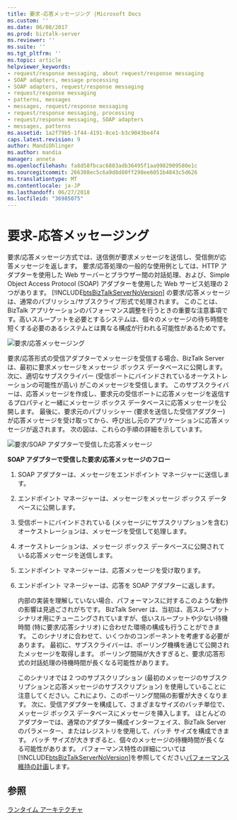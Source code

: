 ```yaml
---
title: 要求-応答メッセージング |Microsoft Docs
ms.custom: ''
ms.date: 06/08/2017
ms.prod: biztalk-server
ms.reviewer: ''
ms.suite: ''
ms.tgt_pltfrm: ''
ms.topic: article
helpviewer_keywords:
- request/response messaging, about request/response messaging
- SOAP adapters, message processing
- SOAP adapters, request/response messaging
- request/response messaging
- patterns, messages
- messages, request/response messaging
- request/response messaging, processing
- request/response messaging, SOAP adapters
- messages, patterns
ms.assetid: 1a2f79b5-1f44-4191-8ce1-b3c9043be4f4
caps.latest.revision: 9
author: MandiOhlinger
ms.author: mandia
manager: anneta
ms.openlocfilehash: fa8d58fbcac6803adb36495f1aa9982909580e1c
ms.sourcegitcommit: 266308ec5c6a9d8d80ff298ee6051b4843c5d626
ms.translationtype: MT
ms.contentlocale: ja-JP
ms.lasthandoff: 06/27/2018
ms.locfileid: "36985075"
---
```

# <a name="request-response-messaging"></a>要求-応答メッセージング
要求/応答メッセージ方式では、送信側が要求メッセージを送信し、受信側が応答メッセージを返します。 要求/応答処理の一般的な使用例としては、HTTP アダプターを使用した Web サーバーとブラウザー間の対話処理、および、Simple Object Access Protocol (SOAP) アダプターを使用した Web サービス処理の 2 つがあります。 [!INCLUDE[btsBizTalkServerNoVersion](../includes/btsbiztalkservernoversion-md.md)] の要求/応答メッセージは、通常のパブリッシュ/サブスクライブ形式で処理されます。 このことは、BizTalk アプリケーションのパフォーマンス調整を行うときの重要な注意事項です。高いスループットを必要とするシステムは、個々のメッセージの待ち時間を短くする必要のあるシステムとは異なる構成が行われる可能性があるためです。  
  
 ![要求&#47;応答メッセージング](../core/media/arch-request-response-1.gif "arch_request-応答-1")  
  
 要求/応答形式の受信アダプターでメッセージを受信する場合、BizTalk Server は、最初に要求メッセージをメッセージ ボックス データベースに公開します。 次に、適切なサブスクライバー (受信ポートにバインドされているオーケストレーションの可能性が高い) がこのメッセージを受信します。 このサブスクライバーは、応答メッセージを作成し、要求元の受信ポートに応答メッセージを返信するプロパティと一緒にメッセージ ボックス データベースに応答メッセージを公開します。 最後に、要求元のパブリッシャー (要求を送信した受信アダプター) が応答メッセージを受け取ってから、呼び出し元のアプリケーションに応答メッセージが返されます。 次の図は、これらの手順の詳細を示しています。  
  
 ![要求&#47;SOAP アダプターで受信した応答メッセージ](../core/media/arch-request-response-2.gif "arch_request-応答-2")  
  
 **SOAP アダプターで受信した要求/応答メッセージのフロー**  
  
1. SOAP アダプターは、メッセージをエンドポイント マネージャーに送信します。  
  
2. エンドポイント マネージャーは、メッセージをメッセージ ボックス データベースに公開します。  
  
3. 受信ポートにバインドされている (メッセージにサブスクリプションを含む) オーケストレーションは、メッセージを受信して処理します。  
  
4. オーケストレーションは、メッセージ ボックス データベースに公開されている応答メッセージを送信します。  
  
5. エンドポイント マネージャーは、応答メッセージを受け取ります。  
  
6. エンドポイント マネージャーは、応答を SOAP アダプターに返します。  
  
   内部の実装を理解していない場合、パフォーマンスに対するこのような動作の影響は見過ごされがちです。 BizTalk Server は、当初は、高スループット シナリオ用にチューニングされていますが、低いスループットや少ない待機時間 (特に要求/応答シナリオ) に合わせた環境の構成も行うことができます。 このシナリオに合わせて、いくつかのコンポーネントを考慮する必要があります。 最初に、サブスクライバーは、ポーリング機構を通じて公開されたメッセージを取得します。 ポーリング間隔が大きすぎると、要求/応答形式の対話処理の待機時間が長くなる可能性があります。  
  
   このシナリオでは 2 つのサブスクリプション (最初のメッセージのサブスクリプションと応答メッセージのサブスクリプション) を使用していることに注意してください。これにより、このポーリング間隔の影響が大きくなります。 次に、受信アダプターを構成して、さまざまなサイズのバッチ単位で、メッセージ ボックス データベースにメッセージを挿入します。 ほとんどのアダプターでは、通常のアダプター構成インターフェイス、BizTalk Server のパラメーター、またはレジストリを使用して、バッチ サイズを構成できます。 バッチ サイズが大きすぎると、個々のメッセージの待機時間が長くなる可能性があります。 パフォーマンス特性の詳細については[!INCLUDE[btsBizTalkServerNoVersion](../includes/btsbiztalkservernoversion-md.md)]を参照してください[パフォーマンス維持の計画](../core/planning-for-sustained-performance.md)します。  
  
## <a name="see-also"></a>参照  
 [ランタイム アーキテクチャ](../core/runtime-architecture.md)